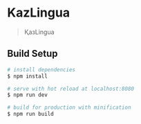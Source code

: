# KazLingua

> ҚазLingua

## Build Setup

``` bash
# install dependencies
$ npm install

# serve with hot reload at localhost:8080
$ npm run dev

# build for production with minification
$ npm run build

